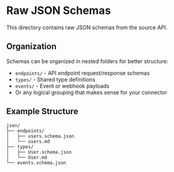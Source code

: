 # Raw JSON Schemas

This directory contains raw JSON schemas from the source API.

## Organization

Schemas can be organized in nested folders for better structure:
- `endpoints/` - API endpoint request/response schemas
- `types/` - Shared type definitions
- `events/` - Event or webhook payloads
- Or any logical grouping that makes sense for your connector

## Example Structure

```
json/
├── endpoints/
│   ├── users.schema.json
│   └── users.md
├── types/
│   ├── User.schema.json
│   └── User.md
└── events.schema.json
```
